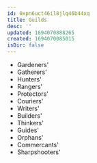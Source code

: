 ```yaml
---
id: 0xpn6uct46il8jlq46b44xq
title: Guilds
desc: ''
updated: 1694070888265
created: 1694070085015
isDir: false
---
```

* Gardeners'
* Gatherers'
* Hunters'
* Rangers'
* Protectors'
* Couriers'
* Writers'
* Builders'
* Thinkers'
* Guides'
* Orphans'
* Commercants'
* Sharpshooters'

